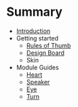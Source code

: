 # Summary

* [Introduction](README.md)
* Getting started
   * [Rules of Thumb](rules_of_thumb.md)
   * [Design Board](design_board.md)
   * Skin
* Module Guides
   * [Heart](modules/heart.md)
   * [Speaker](modules/speaker.md)
   * [Eye](modules/eye.md)
   * [Turn](modules/turn.md)

